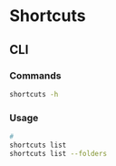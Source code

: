 # Shortcuts

## CLI

### Commands

```sh
shortcuts -h
```

### Usage

```sh
#
shortcuts list
shortcuts list --folders
```

<!--
shortcuts run 'Combine Images' -i ~/Desktop/*.jpg -o ~/Desktop/combined.png
shortcuts list -f Music
shortcuts view 'Bad shortcut'
shortcuts sign --mode people-who-know-me --input 'Share me.shortcut' --output 'Share me signed.shortcut'
-->
